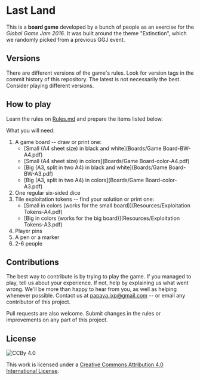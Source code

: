 Last Land
========

This is a **board game** developed by a bunch of people as an exercise for the *Global Game Jam 2016*. 
It was built around the theme "Extinction", which we randomly picked from a previous GGJ event.

Versions
------------
There are different versions of the game's rules. Look for version tags in the commit history of this repository. The latest is not necessarily the best. Consider playing different versions.

How to play
-----------------
Learn the rules on [Rules.md](Rules.md) and prepare the items listed below.

What you will need:

1. A game board -- draw or print one:
    - [Small (A4 sheet size) in black and white](Boards/Game Board-BW-A4.pdf) 
    - [Small (A4 sheet size) in colors](Boards/Game Board-color-A4.pdf) 
    - [Big (A3, split in two A4) in black and white](Boards/Game Board-BW-A3.pdf)
    - [Big (A3, split in two A4) in colors](Boards/Game Board-color-A3.pdf)
2. One regular six-sided dice
3. Tile exploitation tokens -- find your solution or print one:
    - [Small in colors (works for the small board)](Resources/Exploitation Tokens-A4.pdf)
    - [Big in colors (works for the big board)](Resources/Exploitation Tokens-A3.pdf) 
4. Player pins
5. A pen or a marker
6. 2-6 people

Contributions
------------------
The best way to contribute is by trying to play the game. If you managed to play, tell us about your experience. If not, help by explaining us what went wrong. We'll be more than happy to hear from you, as well as helping whenever possible. Contact us at papaya.ixp@gmail.com -- or email any contributor of this project.

Pull requests are also welcome. Submit changes in the rules or improvements on any part of this project.

License
----------
![CCBy 4.0](https://i.creativecommons.org/l/by/4.0/88x31.png)

This work is licensed under a [Creative Commons Attribution 4.0 International License](http://creativecommons.org/licenses/by/4.0/).
